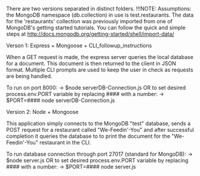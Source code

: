 There are two versions separated in distinct folders.
!!!NOTE: Assumptions: the MongoDB namespace (db.collection) in use is test.restaurants. The data for the 'restaurants' collection was previously imported from one of MongoDB's getting started tutorials. You can follow the quick and simple steps at http://docs.mongodb.org/getting-started/shell/import-data/



Verson 1: Express + Mongoose + CLI_followup_instructions

When a GET request is made, the express server queries the local database for a document. This document is then returned to the client in JSON format. Multiple CLI prompts are used to keep the user in check as requests are being handled.

To run on port 8000:
-> $node serverDB-Connection.js
OR to set desired process.env.PORT variable by replacing #### with a number:
-> $PORT=#### node serverDB-Connection.js



Version 2: Node + Mongoose

This application simply connects to the MongoDB "test" database, sends a POST request for a restaurant called "We-Feedin'-You" and after successful completion it queries the database to to print the document for the "We-Feedin'-You" restaurant in the CLI.

To run database connection through port 27017 (standard for MongoDB):
-> $node server.js
OR to set desired process.env.PORT variable by replacing #### with a number:
-> $PORT=#### node server.js
